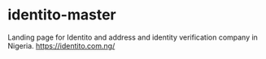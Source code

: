 # identito-master
 Landing page for Identito and address and identity verification company in Nigeria.                                   https://identito.com.ng/
